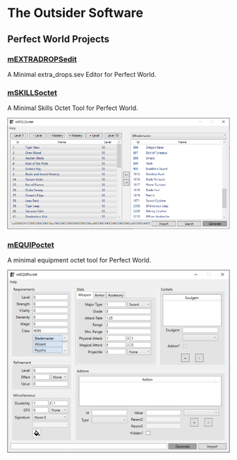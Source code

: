 # The Outsider Software

## Perfect World Projects

### [mEXTRADROPSedit](https://github.com/theoutsidersoftware/mEXTRADROPSedit)

A Minimal extra_drops.sev Editor for Perfect World.

### [mSKILLSoctet](https://github.com/theoutsidersoftware/mSKILLSoctet)

A Minimal Skills Octet Tool for Perfect World.

![Screenshot of mSKILLSoctet](https://github.com/theoutsidersoftware/mSKILLSoctet/raw/master/img/main.png)

### [mEQUIPoctet](https://github.com/theoutsidersoftware/mEQUIPoctet)

A minimal equipment octet tool for Perfect World. 

![Screenshot of mEQUIPoctet](https://github.com/theoutsidersoftware/mEQUIPoctet/raw/master/img/main.png)
